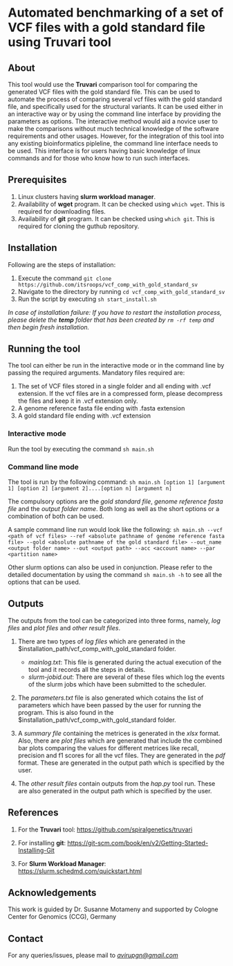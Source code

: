 # Automated benchmarking of a set of VCF files with a gold standard file using Truvari tool

## About
This tool would use the **Truvari** comparison tool for comparing the generated VCF files with the gold standard file. This can be used to automate the process of comparing several vcf files with the gold standard file, and specifically used for the structural variants. It can be used either in an interactive way or by using  the command line interface by providing the parameters as options. The interactive method would aid a novice user to make the comparisons without much technical knowledge of the software requirements and other usages. However, for the integration of this tool into any existing bioinformatics pipleline, the command line interface needs to be used. This interface is for users having basic knowledge of linux commands and for those who know how to run such interfaces.

## Prerequisites

1. Linux clusters having **slurm workload manager**. 
2. Availability of **wget** program. It can be checked using `which wget`. This is required for downloading files.
3. Availability of **git** program. It can be checked using `which git`. This is required for cloning the guthub repository.

## Installation
Following are the steps of installation:
1. Execute the command `git clone https://github.com/itsroops/vcf_comp_with_gold_standard_sv`
2. Navigate to the directory by running `cd vcf_comp_with_gold_standard_sv`
3. Run the script by executing `sh start_install.sh`

*In case of installation failure: If you have to restart the installation process, please delete the **temp** folder that has been created by `rm -rf temp` and then begin fresh installation.*

## Running the tool
The tool can either be run in the interactive mode or in the command line by passing the required arguments.
Mandatory files required are:
1. The set of VCF files stored in a single folder and all ending with .vcf extension. If the vcf files are in a compressed
 form, please decompress the files and keep it in .vcf extension only.  
2. A genome reference fasta file ending with .fasta extension
3. A gold standard file ending with .vcf extension


### Interactive mode
Run the tool by executing the command `sh main.sh`

### Command line mode
The tool is run by the following command:
`sh main.sh [option 1] [argument 1] [option 2] [argument 2]....[option n] [argument n]`

The compulsory options are the *gold standard file*, *genome reference fasta file* and the *output folder name*. Both long as well as the short options or a combination of both can be used. 

A sample command line run would look like the following:
`sh main.sh --vcf <path of vcf files> --ref <absolute pathname of genome reference fasta file> --gold <absolute pathname of the gold standard file> --out_name <output folder name> --out <output path> --acc <account name> --par <partition name>`

Other slurm options can also be used in conjunction. Please refer to the detailed documentation by using the command `sh main.sh -h` to see all the options that can be used.


## Outputs
The outputs from the tool can be categorized into three forms, namely, *log files* and *plot files* and *other result files*.

1. There are two types of *log files* which are generated in the $installation_path/vcf_comp_with_gold_standard folder.
       
   * *mainlog.txt*: This file is generated during the actual execution of the tool and it records all the steps in details.
   * *slurm-jobid.out*: There are several of these files which log the events of the slurm jobs which have been submitted to the scheduler. 

2. The *parameters.txt* file is also generated which cotains the list of parameters which have been passed by the user for running the program. This is also found in the $installation_path/vcf_comp_with_gold_standard folder.
  
3.  A *summary file* containing the metrices is generated in the *xlsx* format. Also, there are *plot files* which are generated that include the combined bar plots comparing the values for different metrices like recall, precision and  f1 scores for all the vcf files. They are generated in the *pdf* format. These are generated in the output path which is specified by the user.

4.  The *other result files* contain outputs from the *hap.py* tool run. These are also generated in the output path which is specified by the user.

## References
1. For the **Truvari** tool: https://github.com/spiralgenetics/truvari

2. For installing **git**: https://git-scm.com/book/en/v2/Getting-Started-Installing-Git

3. For **Slurm Workload Manager**: https://slurm.schedmd.com/quickstart.html

## Acknowledgements

This work is guided by Dr. Susanne Motameny and supported by Cologne Center for Genomics (CCG), Germany

## Contact
For any queries/issues, please mail to *avirupgn@gmail.com*

